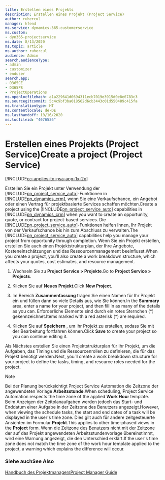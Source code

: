 ```yaml
---
title: Erstellen eines Projekts
description: Erstellen eines Projekt (Project Service)
author: ruhercul
manager: kfend
ms.service: dynamics-365-customerservice
ms.custom:
- dyn365-projectservice
ms.date: 8/13/2020
ms.topic: article
ms.author: ruhercul
audience: Admin
search.audienceType:
- admin
- customizer
- enduser
search.app:
- D365CE
- D365PS
- ProjectOperations
ms.openlocfilehash: a1a229641d0694311ecb7019e3915d0e8e6783c3
ms.sourcegitcommit: 5c4c9bf3ba018562d6cb3443c01d550489c415fa
ms.translationtype: HT
ms.contentlocale: de-DE
ms.lasthandoff: 10/16/2020
ms.locfileid: "4076536"
---
```

# <a name="create-a-project-project-service"></a><span data-ttu-id="2e9a9-103">Erstellen eines Projekts (Project Service)</span><span class="sxs-lookup"><span data-stu-id="2e9a9-103">Create a project (Project Service)</span></span>

[!INCLUDE[cc-applies-to-psa-app-1x-2x](../includes/cc-applies-to-psa-app-1x-2x.md)]

<span data-ttu-id="2e9a9-104">Erstellen Sie ein Projekt unter Verwendung der [!INCLUDE[pn_project_service_auto](../includes/pn-project-service-auto.md)]-Funktionen in [!INCLUDE[pn_dynamics_crm](../includes/pn-dynamics-crm.md)], wenn Sie eine Verkaufschance, ein Angebot oder einen Vertrag für projektbasierte Services schaffen möchten.</span><span class="sxs-lookup"><span data-stu-id="2e9a9-104">Create a project using the [!INCLUDE[pn_project_service_auto](../includes/pn-project-service-auto.md)] capabilities in [!INCLUDE[pn_dynamics_crm](../includes/pn-dynamics-crm.md)] when you want to create an opportunity, quote, or contract for project-based services.</span></span> <span data-ttu-id="2e9a9-105">Die [!INCLUDE[pn_project_service_auto](../includes/pn-project-service-auto.md)]-Funktionen helfen Ihnen, Ihr Projekt von der Verkaufschance bis hin zum Abschluss zu verwalten.</span><span class="sxs-lookup"><span data-stu-id="2e9a9-105">The [!INCLUDE[pn_project_service_auto](../includes/pn-project-service-auto.md)] capabilities help you manage your project from opportunity through completion.</span></span> <span data-ttu-id="2e9a9-106">Wenn Sie ein Projekt erstellen, erstellen Sie auch einen Projektstrukturplan, der Ihre Angebote, Kosteneinschätzungen und das Ressourcenmanagement beeinflusst.</span><span class="sxs-lookup"><span data-stu-id="2e9a9-106">When you create a project, you’ll also create a work breakdown structure, which affects your quotes, cost estimates, and resource management.</span></span>  
  
1.  <span data-ttu-id="2e9a9-107">Wechseln Sie zu **Project Service > Projekte**.</span><span class="sxs-lookup"><span data-stu-id="2e9a9-107">Go to **Project Service > Projects**.</span></span>  
  
2.  <span data-ttu-id="2e9a9-108">Klicken Sie auf **Neues Projekt**.</span><span class="sxs-lookup"><span data-stu-id="2e9a9-108">Click **New Project**.</span></span>  
  
3.  <span data-ttu-id="2e9a9-109">Im Bereich **Zusammenfassung** tragen Sie einen Namen für Ihr Projekt ein und füllen dann so viele Details aus, wie Sie können.</span><span class="sxs-lookup"><span data-stu-id="2e9a9-109">In the **Summary** area, enter a name for your project, and then fill in as many of the details as you can.</span></span> <span data-ttu-id="2e9a9-110">Erforderliche Elemente sind durch ein rotes Sternchen (\*) gekennzeichnet.</span><span class="sxs-lookup"><span data-stu-id="2e9a9-110">Items marked with a red asterisk (\*) are required.</span></span>  
  
4.  <span data-ttu-id="2e9a9-111">Klicken Sie auf **Speichern** , um Ihr Projekt zu erstellen, sodass Sie mit der Bearbeitung fortfahren können.</span><span class="sxs-lookup"><span data-stu-id="2e9a9-111">Click **Save** to create your project so you can continue editing it.</span></span>  
  
<span data-ttu-id="2e9a9-112">Als Nächstes erstellen Sie einen Projektstrukturplan für Ihr Projekt, um die Aufgaben, das Timing und die Ressourcenrollen zu definieren, die für das Projekt benötigt werden.</span><span class="sxs-lookup"><span data-stu-id="2e9a9-112">Next, you’ll create a work breakdown structure for your project to define the tasks, timing, and resource roles needed for the project.</span></span>  

> [!NOTE]
> <span data-ttu-id="2e9a9-113">Bei der Planung berücksichtigt Project Service Automation die Zeitzone der angewendeten Vorlage **Arbeitsstunde**.</span><span class="sxs-lookup"><span data-stu-id="2e9a9-113">When scheduling, Project Service Automation respects the time zone of the applied **Work Hour** template.</span></span> <span data-ttu-id="2e9a9-114">Beim Anzeigen der Zeitplanaufgaben werden jedoch das Start- und Enddatum einer Aufgabe in der Zeitzone des Benutzers angezeigt.</span><span class="sxs-lookup"><span data-stu-id="2e9a9-114">However, when viewing the schedule tasks, the start and end dates of a task will be displayed in the user's time zone.</span></span> <span data-ttu-id="2e9a9-115">Dies gilt auch für andere zeitgesteuerte Ansichten im Formular **Projekt**.</span><span class="sxs-lookup"><span data-stu-id="2e9a9-115">This applies to other time-phased views in the **Project** form.</span></span> <span data-ttu-id="2e9a9-116">Wenn die Zeitzone des Benutzers nicht mit der Zeitzone der auf das Projekt angewendeten Arbeitsstundenvorlage übereinstimmt, wird eine Warnung angezeigt, die den Unterschied erklärt.</span><span class="sxs-lookup"><span data-stu-id="2e9a9-116">If the user's time zone does not match the time zone of the work hour template applied to the project, a warning which explains the difference will occur.</span></span> 
  
### <a name="see-also"></a><span data-ttu-id="2e9a9-117">Siehe auch</span><span class="sxs-lookup"><span data-stu-id="2e9a9-117">See Also</span></span>  
 [<span data-ttu-id="2e9a9-118">Handbuch des Projektmanagers</span><span class="sxs-lookup"><span data-stu-id="2e9a9-118">Project Manager Guide</span></span>](../psa/project-manager-guide.md)
